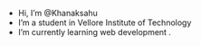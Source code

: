 -  Hi, I’m @Khanaksahu
-  I’m a student in Vellore Institute of Technology 
- I’m currently learning web development .


<!---
Khanaksahu/Khanaksahu is a ✨ special ✨ repository because its `README.md` (this file) appears on your GitHub profile.
You can click the Preview link to take a look at your changes.
--->
